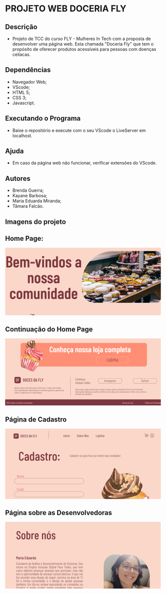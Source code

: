 <h1 aligm ="center"> PROJETO WEB DOCERIA FLY</h1>

## Descrição
* Projeto de TCC do curso FLY - Mulheres In Tech com a proposta de desenvolver uma página web. 
Esta chamada "Doceria Fly" que tem o propósito de oferecer produtos acessíveis para pessoas com doenças celíacas. 

## Dependências

* Navegador Web;
*  VScode;
*  HTML 5;
*  CSS 3;
*  Javascript.

## Executando o Programa

* Baixe o repositório e execute com o seu VScode o LiveServer em localhost. 

## Ajuda
* Em caso da página web não funcionar, verificar extensões do VScode. 

## Autores
* Brenda Guerra;
* Kayane Barbosa;
* Maria Eduarda Miranda;
* Tâmara Falcão.
  
## Imagens do projeto
## Home Page: 
![Home Page](home.png)
## Continuação do Home Page 
![Home Page](home2.png)
## Página de Cadastro
![SignUp Page](Cadastro.png)
## Página sobre as Desenvolvedoras 
![SignUp Page](sobrenos.png)

